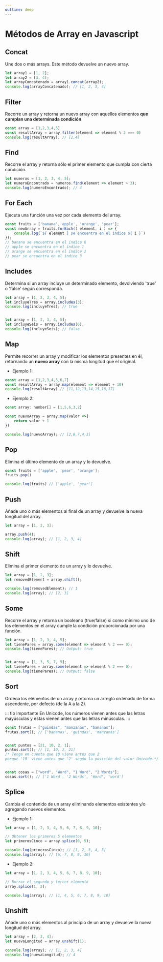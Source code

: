 ```yaml
---
outline: deep
---
```


# Métodos de Array en Javascript

## Concat

Une dos o más arrays. Este método devuelve un nuevo array.

```js
let array1 = [1, 2];
let array2 = [3, 4];
let arrayConcatenado = array1.concat(array2);
console.log(arrayConcatenado); // [1, 2, 3, 4]
```

## Filter

Recorre un array y retorna un nuevo array con aquellos elementos **que cumplan una determinada condición**.

```js
const array = [1,2,3,4,5]
const resultArray = array.filter(element => element % 2 === 0)
console.log(resultArray); // [2,4]
```

## Find

Recorre el array y retorna sólo el primer elemento que cumpla con cierta condición.

```js
let numeros = [1, 2, 3, 4, 5];
let numeroEncontrado = numeros.find(element => element > 3);
console.log(numeroEncontrado); // 4
```

## For Each

Ejecuta una función una vez por cada elemento del array.

```js
const fruits = ['banana','apple', 'orange', 'pear'];
const newArray = fruits.forEach(( element, i ) => {
    console.log(`${ element } se encuentra en el índice ${ i }`)
});
// banana se encuentra en el índice 0
// apple se encuentra en el índice 1
// orange se encuentra en el índice 2
// pear se encuentra en el índice 3
```

## Includes

Determina si un array incluye un determinado elemento, devolviendo 'true' o 'false' según corresponda.

```js
let array = [1, 2, 3, 4, 5];
let incluyeTres = array.includes(3);
console.log(incluyeTres); // true


let array = [1, 2, 3, 4, 5];
let incluyeSeis = array.includes(6);
console.log(incluyeSeis); // false
```



## Map

Permite recorrer un array y modificar los elementos presentes en él, retornando un **nuevo array** con la misma longitud que el original.

* Ejemplo 1:

```js
const array = [1,2,3,4,5,6,7]
const resultArray = array.map(element => element + 10)
console.log(resultArray) // [11,12,13,14,15,16,17]
```

* Ejemplo 2:

```js
const array: number[] = [1,5,6,3,2]

const nuevoArray = array.map(valor =>{
    return valor + 1
})

console.log(nuevoArray); // [2,6,7,4,3]
```

## Pop

Elimina el último elemento de un array y lo devuelve.

```js
const fruits = ['apple', 'pear', 'orange'];
fruits.pop()

console.log(fruits) // ['apple', 'pear']
```


## Push

Añade uno o más elementos al final de un array y devuelve la nueva longitud del array.

```js
let array = [1, 2, 3];

array.push(4);
console.log(array); // [1, 2, 3, 4]
```


## Shift

Elimina el primer elemento de un array y lo devuelve.

```js
let array = [1, 2, 3];
let removedElement = array.shift();

console.log(removedElement); // 1
console.log(array); // [2, 3]
```


## Some

Recorre el array y retorna un booleano (true/false) si como mínimo uno de los elementos en el array cumple la condición proporcionada por una función.

```js
let array = [1, 2, 3, 4, 5];
let tienePares = array.some(element => element % 2 === 0);
console.log(tienePares); // Output: true


let array = [1, 3, 5, 7, 9];
let tienePares = array.some(element => element % 2 === 0);
console.log(tienePares); // Output: false
```


## Sort

Ordena los elementos de un array y retorna un arreglo ordenado de forma ascendente, por defecto (de la A a la Z).

::: tip Importante
En Unicode, los números vienen antes que las letras mayúsculas
y estas vienen antes que las letras minúsculas.
:::

```js
const frutas = ["guindas", "manzanas", "bananas"];
frutas.sort(); // ['bananas', 'guindas', 'manzanas']


const puntos = [21, 10, 2, 1];
puntos.sort(); // [1, 10, 2, 21]
/* Tenga en cuenta que 10 viene antes que 2
porque '10' viene antes que '2' según la posición del valor Unicode.*/


const cosas = ["word", "Word", "1 Word", "2 Words"];
cosas.sort(); // ['1 Word', '2 Words', 'Word', 'word']
```


## Splice

Cambia el contenido de un array eliminando elementos existentes y/o agregando nuevos elementos.

* Ejemplo 1:

```js
let array = [1, 2, 3, 4, 5, 6, 7, 8, 9, 10];

// Obtener los primeros 5 elementos
let primerosCinco = array.splice(0, 5);

console.log(primerosCinco); // [1, 2, 3, 4, 5]
console.log(array); // [6, 7, 8, 9, 10]
```

* Ejemplo 2:

```js
let array = [1, 2, 3, 4, 5, 6, 7, 8, 9, 10];

// Borrar el segundo y tercer elemento
array.splice(1, 2);

console.log(array); // [1, 4, 5, 6, 7, 8, 9, 10]
```

## Unshift

Añade uno o más elementos al principio de un array y devuelve la nueva longitud del array.

```js
let array = [2, 3, 4];
let nuevaLongitud = array.unshift(1);

console.log(array); // [1, 2, 3, 4]
console.log(nuevaLongitud); // 4

```
